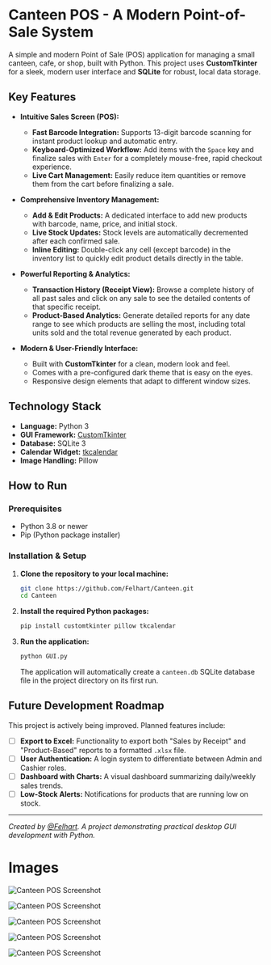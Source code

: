 # Canteen POS - A Modern Point-of-Sale System



A simple and modern Point of Sale (POS) application for managing a small canteen, cafe, or shop, built with Python. This project uses **CustomTkinter** for a sleek, modern user interface and **SQLite** for robust, local data storage.

## Key Features

- **Intuitive Sales Screen (POS):**
    - **Fast Barcode Integration:** Supports 13-digit barcode scanning for instant product lookup and automatic entry.
    - **Keyboard-Optimized Workflow:** Add items with the `Space` key and finalize sales with `Enter` for a completely mouse-free, rapid checkout experience.
    - **Live Cart Management:** Easily reduce item quantities or remove them from the cart before finalizing a sale.

- **Comprehensive Inventory Management:**
    - **Add & Edit Products:** A dedicated interface to add new products with barcode, name, price, and initial stock.
    - **Live Stock Updates:** Stock levels are automatically decremented after each confirmed sale.
    - **Inline Editing:** Double-click any cell (except barcode) in the inventory list to quickly edit product details directly in the table.

- **Powerful Reporting & Analytics:**
    - **Transaction History (Receipt View):** Browse a complete history of all past sales and click on any sale to see the detailed contents of that specific receipt.
    - **Product-Based Analytics:** Generate detailed reports for any date range to see which products are selling the most, including total units sold and the total revenue generated by each product.

- **Modern & User-Friendly Interface:**
    - Built with **CustomTkinter** for a clean, modern look and feel.
    - Comes with a pre-configured dark theme that is easy on the eyes.
    - Responsive design elements that adapt to different window sizes.

## Technology Stack

- **Language:** Python 3
- **GUI Framework:** [CustomTkinter](https://github.com/TomSchimansky/CustomTkinter)
- **Database:** SQLite 3
- **Calendar Widget:** [tkcalendar](https://pypi.org/project/tkcalendar/)
- **Image Handling:** Pillow

## How to Run

### Prerequisites
- Python 3.8 or newer
- Pip (Python package installer)

### Installation & Setup
1.  **Clone the repository to your local machine:**
    ```bash
    git clone https://github.com/Felhart/Canteen.git
    cd Canteen
    ```

2.  **Install the required Python packages:**
    ```bash
    pip install customtkinter pillow tkcalendar
    ```

3.  **Run the application:**
    ```bash
    python GUI.py
    ```
    The application will automatically create a `canteen.db` SQLite database file in the project directory on its first run.

## Future Development Roadmap

This project is actively being improved. Planned features include:

- [ ] **Export to Excel:** Functionality to export both "Sales by Receipt" and "Product-Based" reports to a formatted `.xlsx` file.
- [ ] **User Authentication:** A login system to differentiate between Admin and Cashier roles.
- [ ] **Dashboard with Charts:** A visual dashboard summarizing daily/weekly sales trends.
- [ ] **Low-Stock Alerts:** Notifications for products that are running low on stock.

---
*Created by [@Felhart](https://github.com/Felhart). A project demonstrating practical desktop GUI development with Python.*

# Images


![Canteen POS Screenshot](https://raw.githubusercontent.com/Felhart/Canteen/main/images/1.png)

![Canteen POS Screenshot](https://raw.githubusercontent.com/Felhart/Canteen/main/images/2.png)

![Canteen POS Screenshot](https://raw.githubusercontent.com/Felhart/Canteen/main/images/3.png)

![Canteen POS Screenshot](https://raw.githubusercontent.com/Felhart/Canteen/main/images/4.png)

![Canteen POS Screenshot](https://raw.githubusercontent.com/Felhart/Canteen/main/images/5.png)
